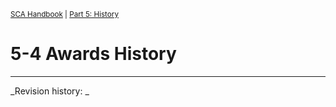 <sup>[SCA Handbook](/sca-handbook/index.html) | [Part 5: History](../05_history/index.html)</sup> 

# 5-4 Awards History


***

_Revision history: _
